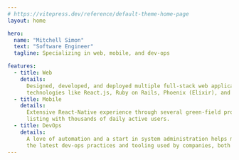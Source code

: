 ```yaml
---
# https://vitepress.dev/reference/default-theme-home-page
layout: home

hero:
  name: "Mitchell Simon"
  text: "Software Engineer"
  tagline: Specializing in web, mobile, and dev-ops

features:
  - title: Web
    details:
      Designed, developed, and deployed multiple full-stack web applications. Using
      technologies like React.js, Ruby on Rails, Phoenix (Elixir), and Golang.
  - title: Mobile
    details:
      Extensive React-Native experience through several green-field projects and an active app store
      listing with thousands of daily active users.
  - title: DevOps
    details:
      A love of automation and a start in system administration helps me stay interested in
      the latest dev-ops practices and tooling used by companies, both large and small.
---
```

